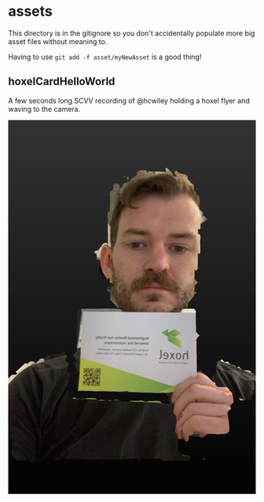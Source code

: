 # assets

This directory is in the gitignore so you don't accidentally populate more big asset files without meaning to.

Having to use `git add -f asset/myNewAsset` is a good thing!


## hoxelCardHelloWorld

A few seconds long SCVV recording of @hcwiley holding a hoxel flyer and waving to the camera.

![hoxelCardHelloWorld preview](./hoxelCardHelloWorld/scvv_preview.png)